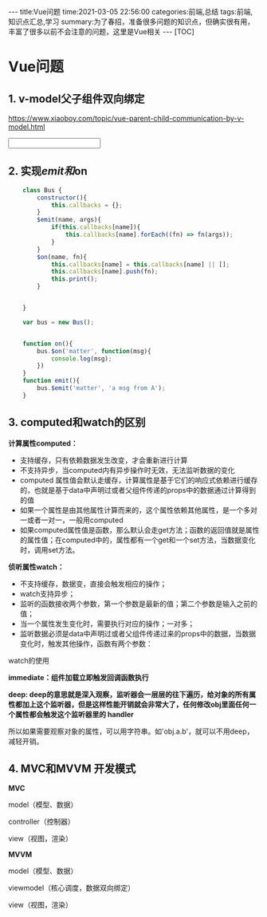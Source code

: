 \-\-\-
title:Vue问题
time:2021-03-05 22:56:00
categories:前端,总结
tags:前端,知识点汇总,学习
summary:为了春招，准备很多问题的知识点，但确实很有用，丰富了很多以前不会注意的问题，这里是Vue相关
\-\-\-
[TOC]

# Vue问题

## 1. v-model父子组件双向绑定

https://www.xiaoboy.com/topic/vue-parent-child-communication-by-v-model.html

<input v-on:input="total=arguments[0]" :value="total">

## 2. 实现$emit和$on

```js
    class Bus {
        constructor(){
            this.callbacks = {};
        }
        $emit(name, args){
            if(this.callbacks[name]){
                this.callbacks[name].forEach((fn) => fn(args));
            }
        }
        $on(name, fn){
            this.callbacks[name] = this.callbacks[name] || [];
            this.callbacks[name].push(fn);
            this.print(); 
        }


    }

    var bus = new Bus();


    function on(){
        bus.$on('matter', function(msg){
            console.log(msg);
        })
    }
    function emit(){
        bus.$emit('matter', 'a msg from A');
    }

```

## 3. computed和watch的区别

**计算属性computed：**

- 支持缓存，只有依赖数据发生改变，才会重新进行计算
- 不支持异步，当computed内有异步操作时无效，无法监听数据的变化
- computed 属性值会默认走缓存，计算属性是基于它们的响应式依赖进行缓存的，也就是基于data中声明过或者父组件传递的props中的数据通过计算得到的值
- 如果一个属性是由其他属性计算而来的，这个属性依赖其他属性，是一个多对一或者一对一，一般用computed
- 如果computed属性值是函数，那么默认会走get方法；函数的返回值就是属性的属性值；在computed中的，属性都有一个get和一个set方法，当数据变化时，调用set方法。

**侦听属性watch：**

- 不支持缓存，数据变，直接会触发相应的操作；
- watch支持异步；
- 监听的函数接收两个参数，第一个参数是最新的值；第二个参数是输入之前的值；
- 当一个属性发生变化时，需要执行对应的操作；一对多；
- 监听数据必须是data中声明过或者父组件传递过来的props中的数据，当数据变化时，触发其他操作，函数有两个参数：

watch的使用

**immediate：组件加载立即触发回调函数执行**

**deep: deep的意思就是深入观察，监听器会一层层的往下遍历，给对象的所有属性都加上这个监听器，但是这样性能开销就会非常大了，任何修改obj里面任何一个属性都会触发这个监听器里的 handler**

所以如果需要观察对象的属性，可以用字符串。如'obj.a.b'，就可以不用deep，减轻开销。

## 4. MVC和MVVM 开发模式

**MVC**

model（模型、数据）

controller（控制器）

view（视图，渲染）

**MVVM**

model（模型、数据）

viewmodel（核心调度，数据双向绑定）

view（视图，渲染）